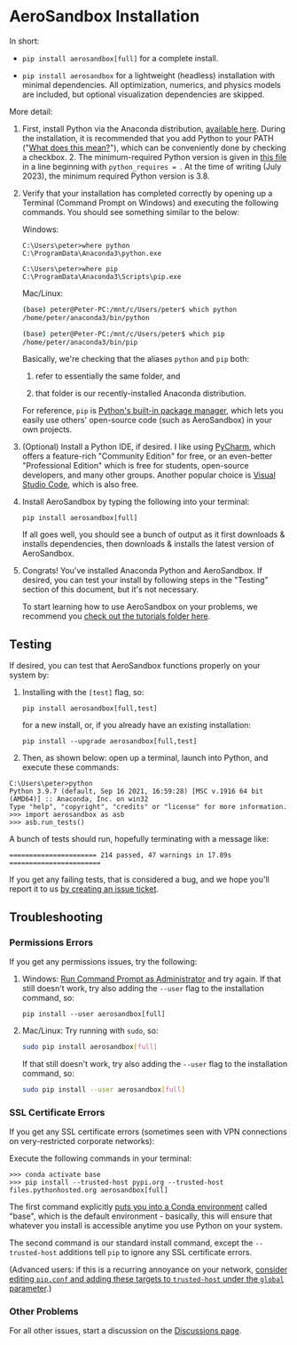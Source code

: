 # AeroSandbox Installation

In short:

* `pip install aerosandbox[full]` for a complete install.

* `pip install aerosandbox` for a lightweight (headless) installation with minimal dependencies. All optimization, numerics, and physics models are included, but optional visualization dependencies are skipped.

More detail:

1. First, install Python via the Anaconda distribution, [available here](https://www.anaconda.com/products/individual). During the installation, it is recommended that you add Python to your PATH ("[What does this mean?](https://janelbrandon.medium.com/understanding-the-path-variable-6eae0936e976)"), which can be conveniently done by checking a checkbox.
   2. The minimum-required Python version is given in [this file](./setup.py) in a line beginning with `python_requires = `. At the time of writing (July 2023), the minimum required Python version is 3.8.

2. Verify that your installation has completed correctly by opening up a Terminal (Command Prompt on Windows) and executing the following commands. You should see something similar to the below:
	
    Windows:
	
    ```shell
    C:\Users\peter>where python
    C:\ProgramData\Anaconda3\python.exe
	
    C:\Users\peter>where pip
    C:\ProgramData\Anaconda3\Scripts\pip.exe
    ```
	
    Mac/Linux:
	
    ```bash
    (base) peter@Peter-PC:/mnt/c/Users/peter$ which python
    /home/peter/anaconda3/bin/python
	
    (base) peter@Peter-PC:/mnt/c/Users/peter$ which pip
    /home/peter/anaconda3/bin/pip
    ```
	
    Basically, we're checking that the aliases `python` and `pip` both:
	
    1. refer to essentially the same folder, and
	
    2. that folder is our recently-installed Anaconda distribution.

    For reference, `pip` is [Python's built-in package manager](https://realpython.com/lessons/what-is-pip-overview/), which lets you easily use others' open-source code (such as AeroSandbox) in your own projects.

3. (Optional) Install a Python IDE, if desired. I like using [PyCharm](https://www.jetbrains.com/pycharm/), which offers a feature-rich "Community Edition" for free, or an even-better "Professional Edition" which is free for students, open-source developers, and many other groups. Another popular choice is [Visual Studio Code](https://code.visualstudio.com/), which is also free.

4. Install AeroSandbox by typing the following into your terminal:

    ```shell
    pip install aerosandbox[full]
    ```
 
    If all goes well, you should see a bunch of output as it first downloads & installs dependencies, then downloads & installs the latest version of AeroSandbox.

5. Congrats! You've installed Anaconda Python and AeroSandbox. If desired, you can test your install by following steps in the "Testing" section of this document, but it's not necessary. 

   To start learning how to use AeroSandbox on your problems, we recommend you [check out the tutorials folder here](./tutorial/).

## Testing

If desired, you can test that AeroSandbox functions properly on your system by:

1. Installing with the `[test]` flag, so:
   ```shell
   pip install aerosandbox[full,test] 
   ```
   for a new install, or, if you already have an existing installation:
   ```shell
   pip install --upgrade aerosandbox[full,test]
   ```
2. Then, as shown below: open up a terminal, launch into Python, and execute these commands:

```
C:\Users\peter>python
Python 3.9.7 (default, Sep 16 2021, 16:59:28) [MSC v.1916 64 bit (AMD64)] :: Anaconda, Inc. on win32
Type "help", "copyright", "credits" or "license" for more information.
>>> import aerosandbox as asb
>>> asb.run_tests()
```

A bunch of tests should run, hopefully terminating with a message like:

```shell
====================== 214 passed, 47 warnings in 17.89s =======================
```

If you get any failing tests, that is considered a bug, and we hope you'll report it to us [by creating an issue ticket](https://github.com/peterdsharpe/AeroSandbox/issues).

## Troubleshooting

### Permissions Errors

If you get any permissions issues, try the following:

1. Windows: [Run Command Prompt as Administrator](https://www.howtogeek.com/194041/how-to-open-the-command-prompt-as-administrator-in-windows-8.1/) and try again. If that still doesn't work, try also adding the `--user` flag to the installation command, so:
       
    ```shell
    pip install --user aerosandbox[full] 
    ```
2. Mac/Linux: Try running with `sudo`, so:

    ```bash
    sudo pip install aerosandbox[full] 
    ```
   
    If that still doesn't work, try also adding the `--user` flag to the installation command, so:

    ```bash
    sudo pip install --user aerosandbox[full]
    ```

### SSL Certificate Errors

If you get any SSL certificate errors (sometimes seen with VPN connections on very-restricted corporate networks):

Execute the following commands in your terminal:

```shell
>>> conda activate base
>>> pip install --trusted-host pypi.org --trusted-host files.pythonhosted.org aerosandbox[full]
```

The first command explicitly [puts you into a Conda environment](https://docs.conda.io/projects/conda/en/latest/user-guide/getting-started.html) called "base", which is the default environment - basically, this will ensure that whatever you install is accessible anytime you use Python on your system.

The second command is our standard install command, except the `--trusted-host` additions tell `pip` to ignore any SSL certificate errors.

(Advanced users: if this is a recurring annoyance on your network, [consider editing `pip.conf` and adding these targets to `trusted-host` under the `global` parameter](https://stackoverflow.com/questions/59287824/specifying-multiple-trusted-hosts-in-pip-conf).)

### Other Problems

For all other issues, start a discussion on the [Discussions page](https://github.com/peterdsharpe/AeroSandbox/discussions).